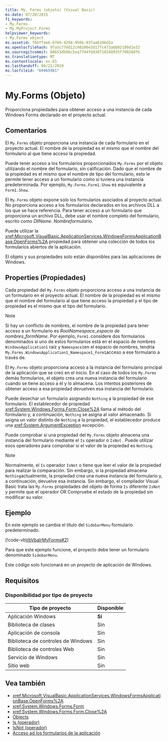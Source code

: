 ```yaml
---
title: My. Forms (objeto) (Visual Basic)
ms.date: 07/20/2015
f1_keywords:
- My.Forms
- My.MyProject.Forms
helpviewer_keywords:
- My.Forms object
ms.assetid: f6bff4e6-6769-4294-956b-037aa6106d2a
ms.openlocfilehash: 9fa5c77dd12c98100e3d17fc473a6802180d1e32
ms.sourcegitcommit: 68653db98c5ea7744fd438710248935f70020dfb
ms.translationtype: MT
ms.contentlocale: es-ES
ms.lasthandoff: 08/22/2019
ms.locfileid: "69965981"
---
```

# <a name="myforms-object"></a>My.Forms (Objeto)
Proporciona propiedades para obtener acceso a una instancia de cada Windows Forms declarado en el proyecto actual.  
  
## <a name="remarks"></a>Comentarios  
 El `My.Forms` objeto proporciona una instancia de cada formulario en el proyecto actual. El nombre de la propiedad es el mismo que el nombre del formulario al que tiene acceso la propiedad.   
  
 Puede tener acceso a los formularios proporcionados `My.Forms` por el objeto utilizando el nombre del formulario, sin calificación. Dado que el nombre de la propiedad es el mismo que el nombre de tipo del formulario, esto le permite tener acceso a un formulario como si tuviera una instancia predeterminada. Por ejemplo, `My.Forms.Form1.Show` es equivalente a `Form1.Show`.  
  
 El `My.Forms` objeto expone solo los formularios asociados al proyecto actual. No proporciona acceso a los formularios declarados en los archivos DLL a los que se hace referencia. Para tener acceso a un formulario que proporciona un archivo DLL, debe usar el nombre completo del formulario, escrito como *DllName*. *Nombreformulario*.  
  
 Puede utilizar la <xref:Microsoft.VisualBasic.ApplicationServices.WindowsFormsApplicationBase.OpenForms%2A> propiedad para obtener una colección de todos los formularios abiertos de la aplicación.  
  
 El objeto y sus propiedades solo están disponibles para las aplicaciones de Windows.  
  
## <a name="properties"></a>Properties (Propiedades)  
 Cada propiedad del `My.Forms` objeto proporciona acceso a una instancia de un formulario en el proyecto actual. El nombre de la propiedad es el mismo que el nombre del formulario al que tiene acceso la propiedad y el tipo de propiedad es el mismo que el tipo del formulario.  
  
> [!NOTE]
> Si hay un conflicto de nombres, el nombre de la propiedad para tener acceso a un formulario es *RootNamespace*_*espacio de nombres*\_*formName*. Por ejemplo, `Form1.`considere dos formularios denominados si uno de estos formularios está en el espacio de nombres `WindowsApplication1` raíz y `Namespace1`en el espacio de nombres, tendría `My.Forms.WindowsApplication1_Namespace1_Form1`acceso a ese formulario a través de.  
  
 El `My.Forms` objeto proporciona acceso a la instancia del formulario principal de la aplicación que se creó en el inicio. En el caso de todos los `My.Forms` demás formularios, el objeto crea una nueva instancia del formulario cuando se tiene acceso a él y lo almacena. Los intentos posteriores de obtener acceso a esa propiedad devuelven esa instancia del formulario.  
  
 Puede desechar un formulario asignando `Nothing` a la propiedad de ese formulario. El establecedor de propiedad <xref:System.Windows.Forms.Form.Close%2A> llama al método del formulario y, a continuación, `Nothing` se asigna al valor almacenado. Si asigna un valor distinto de `Nothing` a la propiedad, el establecedor produce una <xref:System.ArgumentException> excepción.  
  
 Puede comprobar si una propiedad del `My.Forms` objeto almacena una instancia del formulario mediante el `Is` operador o `IsNot` . Puede utilizar esos operadores para comprobar si el valor de la propiedad es `Nothing`.  
  
> [!NOTE]
> Normalmente, el `Is` operador `IsNot` o tiene que leer el valor de la propiedad para realizar la comparación. Sin embargo, si la propiedad almacena `Nothing`actualmente, la propiedad crea una nueva instancia del formulario y, a continuación, devuelve esa instancia. Sin embargo, el compilador Visual Basic trata las `My.Forms` propiedades del objeto de forma `Is` diferente `IsNot` y permite que el operador OR Compruebe el estado de la propiedad sin modificar su valor.  
  
## <a name="example"></a>Ejemplo  
 En este ejemplo se cambia el título del `SidebarMenu` formulario predeterminado.  
  
 [!code-vb[VbVbalrMyForms#2](~/samples/snippets/visualbasic/VS_Snippets_VBCSharp/VbVbalrMyForms/VB/Class1.vb#2)]  
  
 Para que este ejemplo funcione, el proyecto debe tener un formulario denominado `SidebarMenu`.  
  
 Este código solo funcionará en un proyecto de aplicación de Windows.  
  
## <a name="requirements"></a>Requisitos  
  
### <a name="availability-by-project-type"></a>Disponibilidad por tipo de proyecto  
  
|Tipo de proyecto|Disponible|  
|---|---|  
|Aplicación Windows|**Sí**|  
|Biblioteca de clases|Sin|  
|Aplicación de consola|Sin|  
|Biblioteca de controles de Windows|Sin|  
|Biblioteca de controles Web|Sin|  
|Servicio de Windows|Sin|  
|Sitio web|Sin|  
  
## <a name="see-also"></a>Vea también

- <xref:Microsoft.VisualBasic.ApplicationServices.WindowsFormsApplicationBase.OpenForms%2A>
- <xref:System.Windows.Forms.Form>
- <xref:System.Windows.Forms.Form.Close%2A>
- [Objects](../../../visual-basic/language-reference/objects/index.md)
- [Is (operador)](../../../visual-basic/language-reference/operators/is-operator.md)
- [IsNot (operador)](../../../visual-basic/language-reference/operators/isnot-operator.md)
- [Acceso ad los formularios de la aplicación](../../../visual-basic/developing-apps/programming/accessing-application-forms.md)
